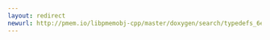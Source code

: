 ```yaml
---
layout: redirect
newurl: http://pmem.io/libpmemobj-cpp/master/doxygen/search/typedefs_6e.html
---
```

